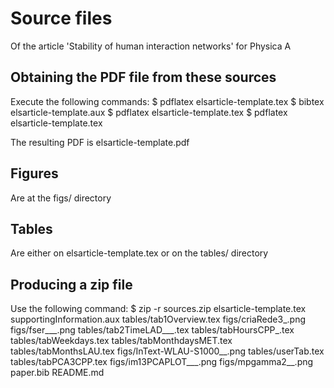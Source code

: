 # Source files
Of the article 'Stability of human interaction networks' for Physica A

## Obtaining the PDF file from these sources
Execute the following commands:
  $ pdflatex elsarticle-template.tex
  $ bibtex elsarticle-template.aux
  $ pdflatex elsarticle-template.tex
  $ pdflatex elsarticle-template.tex

The resulting PDF is elsarticle-template.pdf
## Figures
Are at the figs/ directory

## Tables
Are either on elsarticle-template.tex or on the tables/ directory

## Producing a zip file
Use the following command: 
  $ zip -r sources.zip elsarticle-template.tex supportingInformation.aux tables/tab1Overview.tex figs/criaRede3_.png figs/fser___.png tables/tab2TimeLAD___.tex tables/tabHoursCPP_.tex tables/tabWeekdays.tex tables/tabMonthdaysMET.tex tables/tabMonthsLAU.tex figs/InText-WLAU-S1000__.png tables/userTab.tex tables/tabPCA3CPP.tex figs/im13PCAPLOT___.png figs/mpgamma2__.png paper.bib README.md
